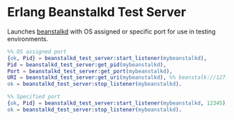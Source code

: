 Erlang Beanstalkd Test Server
=============================

Launches [beanstalkd](http://kr.github.io/beanstalkd/) with OS assigned or specific port for use in testing environments.

```erlang
%% OS assigned port
{ok, Pid} = beanstalkd_test_server:start_listener(mybeanstalkd),
Pid = beanstalkd_test_server:get_pid(mybeanstalkd),
Port = beanstalkd_test_server:get_port(mybeanstalkd),
URI = beanstalkd_test_server:get_uri(mybeanstalkd), %% beanstalk://127.0.0.1:12345/
ok = beanstalkd_test_server:stop_listener(mybeanstalkd).

%% Specified port
{ok, Pid} = beanstalkd_test_server:start_listener(mybeanstalkd, 12345),
ok = beanstalkd_test_server:stop_listener(mybeanstalkd).
```
